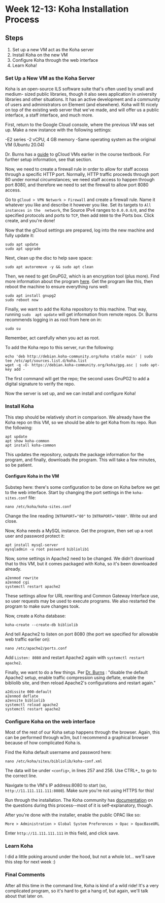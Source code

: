 # Week 12-13: Koha Installation Process

## Steps

1. Set up a new VM act as the Koha server
2. Install Koha on the new VM
3. Configure Koha through the web interface
4. Learn Koha!

### Set Up a New VM as the Koha Server

Koha is an open-source ILS software suite that's often used by small and medium-
sized public libraries, though it also sees application in university libraries and
 other situations. It has an active development and a community of users and 
administrators on Element (and elsewhere). Koha will fit nicely on top of the existing
 web server that we've made, and will offer us a public interface, a staff interface, 
and much more.

First, return to the Google Cloud console, where the previous VM was set up. Make a new 
instance with the following settings:

-E2 series
-2 vCPU, 4 GB memory
-Same operating system as the original VM (Ubuntu 20.04)

Dr. Burns has a [guide](https://cseanburns.net/WWW/systems-librarianship/05-using-gcloud-virtual-machines.html)
 to gCloud VMs earlier in the course textbook. For further setup information, see that 
section.

Now, we need to create a firewall rule in order to allow for staff access through a 
specific HTTP port. Normally, HTTP traffic proceeds through port 80 under normal 
circumstances; we need staff access to happen through port 8080, and therefore we 
need to set the firewall to allow port 8080 access.

Go to `gCloud > VPN Network > Firewall` and create a firewall rule. Name it whatever 
you like and describe it however you like. Set its targets to `All instances in the 
network`, the Source IPv4 ranges to `0.0.0.0/0`, and the specified protocols and ports
 to `TCP`, then add `8080` to the Ports box. Click create, and you're done!

Now that the gCloud settings are prepared, log into the new machine and fully update it:

```
sudo apt update
sudo apt upgrade
```

Next, clean up the disc to help save space:

```
sudo apt autoremove -y && sudo apt clean
```

Then, we need to get GnuPG2, which is an encryption tool (plus more). Find more 
information about the program [here](https://launchpad.net/ubuntu/+source/gnupg2). Get 
the program like this, then reboot the machine to ensure everything runs well:

```
sudo apt install gnupg2
sudo reboot now
```

Finally, we want to add the Koha repository to this machine. That way, running `sudo 
apt update` will get information from remote repos. Dr. Burns recommends logging in as 
root from here on in:

`sudo su`

Remember, act carefully when you act as root.

To add the Koha repo to this server, run the following:

```
echo 'deb http://debian.koha-community.org/koha stable main' | sudo tee /etc/apt/sources.list.d/koha.list
wget -q -O- https://debian.koha-community.org/koha/gpg.asc | sudo apt-key add -
```

The first command will get the repo; the second uses GnuPG2 to add a digital signature
 to verify the repo.

Now the server is set up, and we can install and configure Koha!

### Install Koha

This step should be relatively short in comparison. We already have the Koha repo on 
this VM, so we should be able to get Koha from its repo. Run the following:

```
apt update
apt show koha-common
apt install koha-common
```

This updates the repository, outputs the package information for the program, and 
finally, downloads the program. This will take a few minutes, so be patient.

#### Configure Koha in the VM

Substep here: there's some configuration to be done on Koha before we get to the web 
interface. Start by changing the port settings in the `koha-sites.conf` file:

```
nano /etc/koha/koha-sites.conf
```

Change the line reading `INTRAPORT="80"` to `INTRAPORT="8080"`. Write out and close.

Now, Koha needs a MySQL instance. Get the program, then set up a root user and password 
protect it:

```
apt install mysql-server
mysqladmin -u root password bibliolib1
```

Now, some settings in Apache2 need to be changed. We didn't download that to this VM, 
but it comes packaged with Koha, so it's been downloaded already. 

```
a2enmod rewrite
a2enmod cgi
systemctl restart apache2
```

These settings allow for URL rewriting and Common Gateway Interface use, so user 
requests may be used to execute programs. We also restarted the program to make sure 
changes took.

Now, create a Koha database:

```
koha-create --create-db bibliolib
```

And tell Apache2 to listen on port 8080 (the port we specified for allowable web traffic 
earlier on):

```
nano /etc/apache2/ports.conf
```

Add `Listen: 8080` and restart Apache2 again with `systemctl restart apache2`.

Finally, we want to do a few things. Per [Dr. Burns](https://cseanburns.net/WWW/systems-librarianship/20-install-koha.html)
: "disable the default Apache2 setup, enable traffic compression using deflate, enable
 the bibliolib site, and then reload Apache2's configurations and restart again."

```
a2dissite 000-default
a2enmod deflate
a2ensite bibliolib
systemctl reload apache2
systemctl restart apache2
```

### Configure Koha on the web interface

Most of the rest of our Koha setup happens through the browser. Again, this can be 
performed through w3m, but I recommend a graphical browser because of how complicated 
Koha is.

Find the Koha default username and password here:

`nano /etc/koha/sites/bibliolib/koha-conf.xml`

The data will be under `<config>`, in lines 257 and 258. Use CTRL+_ to go to the 
correct line. 

Navigate to the VM's IP address:8080 to start (so, `http://11.111.111.111:8080`). Make 
sure you're not using HTTPS for this!

Run through the installation. The Koha community has [documentation](https://koha-community.org/manual//22.11/en/html/installation.html)
on the questions during this process--most of it is self-explanatory, though.

After you're done with the installer, enable the public OPAC like so:

`More > Administration > Global System Preferences > Opac > OpacBaseURL`

Enter `http://11.111.111.111` in this field, and click save.

### Learn Koha

I did a little poking around under the hood, but not a whole lot... we'll
 save this step for next week :)

### Final Comments

After all this time in the command line, Koha is kind of a wild ride! It's a 
very complicated program, so it's hard to get a hang of, but again, we'll 
talk about that later on.
